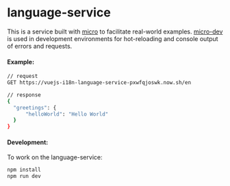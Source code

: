 # language-service

This is a service built with [micro](https://github.com/zeit/micro) to facilitate real-world examples. [micro-dev](https://github.com/zeit/micro-dev) is used in development environments for hot-reloading and console output of errors and requests.

#### Example:

```sh
// request
GET https://vuejs-i18n-language-service-pxwfqjoswk.now.sh/en

// response
{
  "greetings": {
      "helloWorld": "Hello World"
  }
}
```

#### Development:

To work on the language-service:

```js
npm install
npm run dev
```

